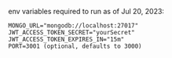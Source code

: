 env variables required to run as of Jul 20, 2023:

```
MONGO_URL="mongodb://localhost:27017"
JWT_ACCESS_TOKEN_SECRET="yourSecret"
JWT_ACCESS_TOKEN_EXPIRES_IN="15m"
PORT=3001 (optional, defaults to 3000)
```
